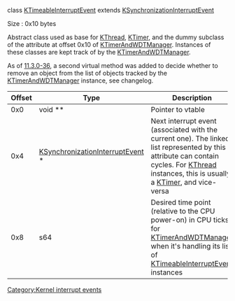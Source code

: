 class [KTimeableInterruptEvent](KTimeableInterruptEvent "wikilink")
extends
[KSynchronizationInterruptEvent](KSynchronizationInterruptEvent "wikilink")

Size : 0x10 bytes

Abstract class used as base for [KThread](KThread "wikilink"),
[KTimer](KTimer "wikilink"), and the dummy subclass of the attribute at
offset 0x10 of [KTimerAndWDTManager](KTimerAndWDTManager "wikilink").
Instances of these classes are kept track of by the
[KTimerAndWDTManager](KTimerAndWDTManager "wikilink").

As of [11.3.0-36](11.3.0-36 "wikilink"), a second virtual method was
added to decide whether to remove an object from the list of objects
tracked by the [KTimerAndWDTManager](KTimerAndWDTManager "wikilink")
instance, see changelog.

| Offset | Type                                                                           | Description                                                                                                                                                                                                                          |
|--------|--------------------------------------------------------------------------------|--------------------------------------------------------------------------------------------------------------------------------------------------------------------------------------------------------------------------------------|
| 0x0    | void \*\*                                                                      | Pointer to vtable                                                                                                                                                                                                                    |
| 0x4    | [KSynchronizationInterruptEvent](KSynchronizationInterruptEvent "wikilink") \* | Next interrupt event (associated with the current one). The linked list represented by this attribute can contain cycles. For [KThread](KThread "wikilink") instances, this is usually a [KTimer](KTimer "wikilink"), and vice-versa |
| 0x8    | s64                                                                            | Desired time point (relative to the CPU power-on) in CPU ticks for [KTimerAndWDTManager](KTimerAndWDTManager "wikilink") when it's handling its list of [KTimeableInterruptEvent](KTimeableInterruptEvent "wikilink") instances      |

[Category:Kernel interrupt
events](Category:Kernel_interrupt_events "wikilink")